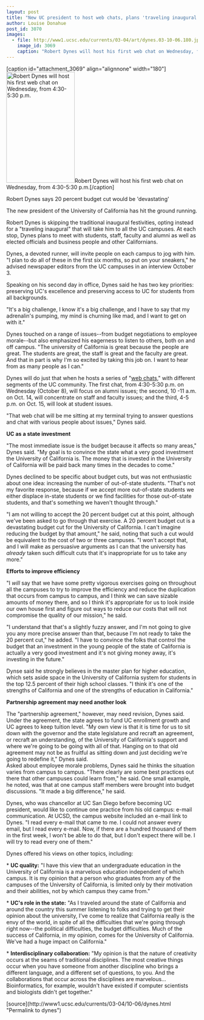 ```yaml
---
layout: post
title: "New UC president to host web chats, plans 'traveling inaugural'"
author: Louise Donahue
post_id: 3070
images:
  - file: http://www1.ucsc.edu/currents/03-04/art/dynes.03-10-06.180.jpg
    image_id: 3069
    caption: "Robert Dynes will host his first web chat on Wednesday, from 4:30-5:30 p.m."
---
```


[caption id="attachment_3069" align="alignnone" width="180"]<a href="http://localhost/mysite/wp-content/uploads/2003/10/dynes.03-10-06.180.jpg"><img class="size-full wp-image-3069" src="http://localhost/mysite/wp-content/uploads/2003/10/dynes.03-10-06.180.jpg" alt="Robert Dynes will host his first web chat on Wednesday, from 4:30-5:30 p.m." width="180" height="292" /></a>Robert Dynes will host his first web chat on Wednesday, from 4:30-5:30 p.m.[/caption]
<p class="sectionheadblack">
  Robert Dynes says 20 percent budget cut would be 'devastating'
</p>
<p>
  The new president of the University of California has hit the ground running.<br>
</p>
<p>
  Robert Dynes is skipping the traditional inaugural festivities, opting instead for a "traveling inaugural" that will take him to all the UC campuses. At each stop, Dynes plans to meet with students, staff, faculty and alumni as well as elected officials and business people and other Californians.<br>
</p>
<p>
  Dynes, a devoted runner, will invite people on each campus to jog with him. "I plan to do all of these in the first six months, so put on your sneakers," he advised newspaper editors from the UC campuses in an interview October 3.<br>
</p>
<p>
  Speaking on his second day in office, Dynes said he has two key priorities: preserving UC's excellence and preserving access to UC for students from all backgrounds.
</p>
<p>
  "It's a big challenge, I know it's a big challenge, and I have to say that my adrenalin's pumping, my mind is churning like mad, and I want to get on with it."<br>
</p>
<p>
  Dynes touched on a range of issues--from budget negotiations to employee morale--but also emphasized his eagerness to listen to others, both on and off campus. "The university of California is great because the people are great. The students are great, the staff is great and the faculty are great. And that in part is why I'm so excited by taking this job on. I want to hear from as many people as I can."<br>
</p>
<p>
  Dynes will do just that when he hosts a series of "<a href="http://www.universityofcalifornia.edu/newpresident/preschat.html">web chats</a>," with different segments of the UC community. The first chat, from 4:30-5:30 p.m. on Wednesday (October 8), will focus on alumni issues; the second, 10 -11 a.m. on Oct. 14, will concentrate on staff and faculty issues; and the third, 4-5 p.m. on Oct. 15, will look at student issues.<br>
</p>
<p>
  "That web chat will be me sitting at my terminal trying to answer questions and chat with various people about issues," Dynes said.<br>
</p>
<p>
  <b>UC as a state investment</b>
</p>
<p>
  "The most immediate issue is the budget because it affects so many areas," Dynes said. "My goal is to convince the state what a very good investment the University of California is. The money that is invested in the University of California will be paid back many times in the decades to come."<br>
</p>
<p>
  Dynes declined to be specific about budget cuts, but was not enthusiastic about one idea: increasing the number of out-of-state students. "That's not my favorite response, because if we accept more out-of-state students we either displace in-state students or we find facilities for those out-of-state students, and that's something we haven't thought through."<br>
</p>
<p>
  "I am not willing to accept the 20 percent budget cut at this point, although we've been asked to go through that exercise. A 20 percent budget cut is a devastating budget cut for the University of California. I can't imagine reducing the budget by that amount," he said, noting that such a cut would be equivalent to the cost of two or three campuses. "I won't accept that, and I will make as persuasive arguments as I can that the university has <i>already</i> taken such difficult cuts that it's inappropriate for us to take any more."<br>
</p>
<p>
  <b>Efforts to improve efficiency</b>
</p>
<p>
  "I <i>will</i> say that we have some pretty vigorous exercises going on throughout all the campuses to try to improve the efficiency and reduce the duplication that occurs from campus to campus, and I think we can save sizable amounts of money there, and so I think it's appropriate for us to look inside our own house first and figure out ways to reduce our costs that will not compromise the quality of our mission," he said.<br>
</p>
<p>
  "I understand that that's a slightly fuzzy answer, and I'm not going to give you any more precise answer than that, because I'm not ready to take the 20 percent cut," he added. "I have to convince the folks that control the budget that an investment in the young people of the state of California is actually a very good investment and it's not giving money away, it's investing in the future."<br>
</p>
<p>
  Dynse said he strongly believes in the master plan for higher education, which sets aside space in the University of California system for students in the top 12.5 percent of their high school classes. "I think it's one of the strengths of California and one of the strengths of education in California."<br>
</p>
<p>
  <b>Partnership agreement may need another look</b>
</p>
<p>
  The "partnership agreement," however, may need revision, Dynes said. Under the agreement, the state agrees to fund UC enrollment growth and UC agrees to keep tuition level. "My own view is that it is time for us to sit down with the governor and the state legislature and recraft an agreement, or recraft an understanding, of the University of California's support and where we're going to be going with all of that. Hanging on to that old agreement may not be as fruitful as sitting down and just deciding we're going to redefine it," Dynes said.<br>
  Asked about employee morale problems, Dynes said he thinks the situation varies from campus to campus. "There clearly are some best practices out there that other campuses could learn from," he said. One small example, he noted, was that at one campus staff members were brought into budget discussions. "It made a big difference," he said.<br>
</p>
<p>
  Dynes, who was chancellor at UC San Diego before becoming UC president, would like to continue one practice from his old campus: e-mail communication. At UCSD, the campus website included an e-mail link to Dynes. "I read every e-mail that came to me. I could not answer every email, but I read every e-mail. Now, if there are a hundred thousand of them in the first week, I won't be able to do that, but I don't expect there will be. I will try to read every one of them."<br>
</p>
<p>
  Dynes offered his views on other topics, including:<br>
</p>
<p>
  * <b>UC quality:</b> "I have this view that an undergraduate education in the University of California is a marvelous education independent of which campus. It is my opinion that a person who graduates from any of the campuses of the University of California, is limited only by their motivation and their abilities, not by which campus they came from."<br>
</p>
<p>
  * <b>UC's role in the state:</b> "As I traveled around the state of California and around the country this summer listening to folks and trying to get their opinion about the university, I've come to realize that California really is the envy of the world, in spite of all the difficulties that we're going through right now--the political difficulties, the budget difficulties. Much of the success of California, in my opinion, comes for the University of California. We've had a huge impact on California."<br>
</p>
<p>
  * <b>Interdisciplinary collaboration:</b> "My opinion is that the nature of creativity occurs at the seams of traditional disciplines. The most creative things occur when you have someone from another discipline who brings a different language, and a different set of questions, to you. And the collaborations that occur across the disciplines are marvelous... Bioinformatics, for example, wouldn't have existed if computer scientists and biologists didn't get together."
</p>
[source](http://www1.ucsc.edu/currents/03-04/10-06/dynes.html "Permalink to dynes")
